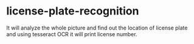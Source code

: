 # license-plate-recognition
It will analyze the whole picture and find out the location of license plate and using tesseract OCR it will print license number.
